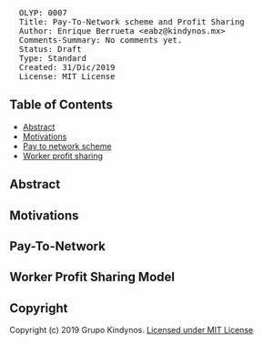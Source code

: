 <pre>
  OLYP: 0007
  Title: Pay-To-Network scheme and Profit Sharing
  Author: Enrique Berrueta &lt;eabz@kindynos.mx&gt;
  Comments-Summary: No comments yet.
  Status: Draft
  Type: Standard
  Created: 31/Dic/2019
  License: MIT License
</pre>

## Table of Contents

* [Abstract](#abstract)
* [Motivations](#motivations)
* [Pay to network scheme](#pay-to-network)
* [Worker profit sharing](#worker-profit-sharing-model)

## Abstract

## Motivations

## Pay-To-Network

## Worker Profit Sharing Model

## Copyright

Copyright (c) 2019 Grupo Kindynos.  [Licensed under MIT License](https://opensource.org/licenses/MIT)